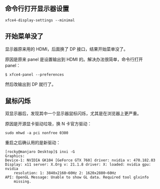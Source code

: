 ## 命令行打开显示器设置

    xfce4-display-settings --minimal
    
## 开始菜单没了

显示器原来用的 HDMI，后面换了 DP 接口，结果开始菜单没了。

原因是原来 panel 是设置输出到 HDMI 的。解决办法很简单，命令行打开 panel：

    $ xfce4-panel --preferences

然后改输出到 DP 就行了。

## 鼠标闪烁

双显示器后，发现其中一个显示器鼠标闪烁，尤其是在浏览器上更严重。

原因是开源显卡驱动垃圾，换 N 卡官方驱动：

    sudo mhwd -a pci nonfree 0300

重启之后确认用的是新驱动：

    [rocky@manjaro Desktop]$ inxi -G
    Graphics:
    Device-1: NVIDIA GK104 [GeForce GTX 760] driver: nvidia v: 470.182.03
    Display: x11 server: X.Org v: 21.1.8 driver: X: loaded: nvidia gpu: nvidia
        resolution: 1: 3840x2160~60Hz 2: 1620x2880~60Hz
    API: OpenGL Message: Unable to show GL data. Required tool glxinfo
        missing.